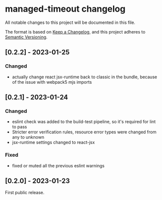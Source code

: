 # managed-timeout changelog

All notable changes to this project will be documented in this file.

The format is based on [Keep a Changelog](https://keepachangelog.com/en/1.0.0/),
and this project adheres to [Semantic Versioning](https://semver.org/spec/v2.0.0.html).


## [0.2.2] - 2023-01-25
### Changed
- actually change react jsx-runtime back to classic in the bundle,
  because of the issue with webpack5 mjs imports

## [0.2.1] - 2023-01-24
### Changed
- eslint check was added to the build-test pipeline, so it's required for lint to pass
- Stricter error verification rules, resource error types were changed from any to unknown
- jsx-runtime settings changed to react-jsx
### Fixed
- fixed or muted all the previous eslint warnings

## [0.2.0] - 2023-01-23
First public release.